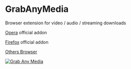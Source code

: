 # GrabAnyMedia
Browser extension for video / audio / streaming downloads

[Opera](http://opr.as/2eCVOBL) official addon

[Firefox](https://mzl.la/2jcZ0qJ) official addon

[Others Browser](https://www.youtube.com/watch?v=9bDzzWiA4fk)

[![Grab Any Media](http://i.imgur.com/r0O7cwD.png)](https://www.youtube.com/watch?v=9bDzzWiA4fk "Grab Any Media 6 | installation and usage")
